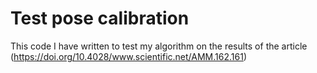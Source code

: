 # Test pose calibration

This code I have written to test my algorithm on the results of the article (https://doi.org/10.4028/www.scientific.net/AMM.162.161)
